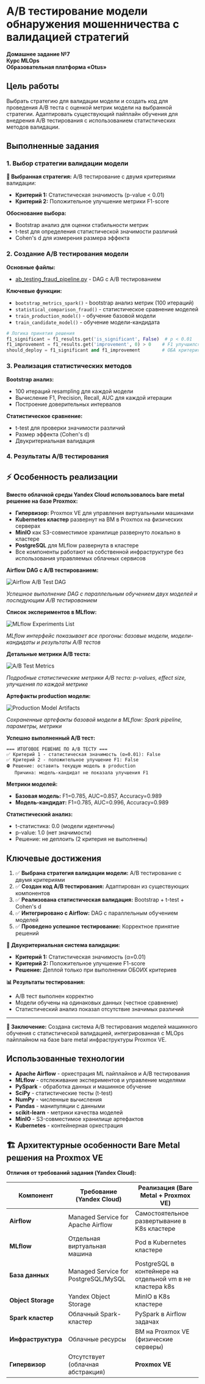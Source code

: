 # A/B тестирование модели обнаружения мошенничества с валидацией стратегий

**Домашнее задание №7**  
**Курс MLOps**  
**Образовательная платформа «Otus»**

## Цель работы

Выбрать стратегию для валидации модели и создать код для проведения A/B теста с оценкой метрик модели на выбранной стратегии. Адаптировать существующий пайплайн обучения для внедрения A/B тестирования с использованием статистических методов валидации.


## Выполненные задания

### 1. Выбор стратегии валидации модели

**🎯 Выбранная стратегия:** A/B тестирование с двумя критериями валидации:
- **Критерий 1:** Статистическая значимость (p-value < 0.01)
- **Критерий 2:** Положительное улучшение метрики F1-score

**Обоснование выбора:**
- Bootstrap анализ для оценки стабильности метрик
- t-test для определения статистической значимости различий
- Cohen's d для измерения размера эффекта


### 2. Создание A/B тестирования модели

**Основные файлы:**
- [ab_testing_fraud_pipeline.py](./my-validation/dags/ab_testing_fraud_pipeline.py) - DAG с A/B тестированием

**Ключевые функции:**
- `bootstrap_metrics_spark()` - bootstrap анализ метрик (100 итераций)
- `statistical_comparison_fraud()` - статистическое сравнение моделей
- `train_production_model()` - обучение базовой модели
- `train_candidate_model()` - обучение модели-кандидата

```python
# Логика принятия решения
f1_significant = f1_results.get('is_significant', False)  # p < 0.01
f1_improvement = f1_results.get('improvement', 0) > 0    # F1 улучшился
should_deploy = f1_significant and f1_improvement        # ОБА критерия
```

### 3. Реализация статистических методов
**Bootstrap анализ:**
- 100 итераций resampling для каждой модели
- Вычисление F1, Precision, Recall, AUC для каждой итерации
- Построение доверительных интервалов

**Статистическое сравнение:**
- t-test для проверки значимости различий
- Размер эффекта (Cohen's d)
- Двукритериальная валидация

### 4. Результаты A/B тестирования

## ⚡ Особенность реализации

**Вместо облачной среды Yandex Cloud использовалось bare metal решение на базе Proxmox:**
- **Гипервизор:** Proxmox VE для управления виртуальными машинами
- **Kubernetes кластер** развернут на ВМ в Proxmox на физических серверах
- **MinIO** как S3-совместимое хранилище развернуто локально в кластере
- **PostgreSQL** для MLflow развернута в кластере
- Все компоненты работают на собственной инфраструктуре без использования управляемых облачных сервисов

**Airflow DAG с A/B тестированием:**

![Airflow A/B Test DAG](./images/airflow-ab-test.png)

*Успешное выполнение DAG с параллельным обучением двух моделей и последующим A/B тестированием*

**Список экспериментов в MLflow:**

![MLflow Experiments List](./images/mlflow-ab-list.png)

*MLflow интерфейс показывает все прогоны: базовые модели, модели-кандидаты и результаты A/B тестов*

**Детальные метрики A/B теста:**

![A/B Test Metrics](./images/ab-test-metrics.png)

*Подробные статистические метрики A/B теста: p-values, effect size, улучшения по каждой метрике*

**Артефакты production модели:**

![Production Model Artifacts](./images/production_model-artifacts.png)

*Сохраненные артефакты базовой модели в MLflow: Spark pipeline, параметры, метрики*


**Успешно выполненный A/B тест:**

```
=== ИТОГОВОЕ РЕШЕНИЕ ПО A/B ТЕСТУ ===
✅ Критерий 1 - статистическая значимость (α=0.01): False
✅ Критерий 2 - положительное улучшение F1: False
⛔ Решение: оставить текущую модель в production
   Причина: модель-кандидат не показала улучшения F1
```


**Метрики моделей:**
- **Базовая модель:** F1=0.785, AUC=0.857, Accuracy=0.989
- **Модель-кандидат:** F1=0.785, AUC=0.996, Accuracy=0.989

**Статистический анализ:**
- t-статистика: 0.0 (модели идентичны)
- p-value: 1.0 (нет значимости)
- Решение: не деплоить (2 критерия не выполнены)


## Ключевые достижения

1. ✅ **Выбрана стратегия валидации модели:** A/B тестирование с двумя критериями
2. ✅ **Создан код A/B тестирования:** Адаптирован из существующих компонентов
3. ✅ **Реализована статистическая валидация:** Bootstrap + t-test + Cohen's d
4. ✅ **Интегрировано с Airflow:** DAG с параллельным обучением моделей
5. ✅ **Проведено успешное тестирование:** Корректное принятие решений

**🎯 Двукритериальная система валидации:**
- **Критерий 1:** Статистическая значимость (α=0.01)
- **Критерий 2:** Положительное улучшение F1-score
- **Решение:** Деплой только при выполнении ОБОИХ критериев

**📊 Результаты тестирования:**
- A/B тест выполнен корректно
- Модели обучены на одинаковых данных (честное сравнение)
- Статистический анализ показал отсутствие значимых различий

---

**💪 Заключение:** Создана система A/B тестирования моделей машинного обучения с статистической валидацией, интегрированная с MLOps пайплайном на базе bare metal инфраструктуры Proxmox VE. 


## Использованные технологии

- **Apache Airflow** - оркестрация ML пайплайнов и A/B тестирования
- **MLflow** - отслеживание экспериментов и управление моделями
- **PySpark** - обработка данных и машинное обучение
- **SciPy** - статистические тесты (t-test)
- **NumPy** - численные вычисления
- **Pandas** - манипуляции с данными
- **scikit-learn** - метрики качества моделей
- **MinIO** - S3-совместимое хранилище артефактов
- **Kubernetes** - контейнерная оркестрация

## 🏗️ Архитектурные особенности Bare Metal решения на Proxmox VE

**Отличия от требований задания (Yandex Cloud):**

| Компонент | Требование (Yandex Cloud) | Реализация (Bare Metal + Proxmox VE) |
|-----------|---------------------------|---------------------------------------|
| **Airflow** | Managed Service for Apache Airflow | Самостоятельное развертывание в K8s кластере |
| **MLflow** | Отдельная виртуальная машина | Pod в Kubernetes кластере |
| **База данных** | Managed Service for PostgreSQL/MySQL | PostgreSQL в контейнере на отдельной vm в не кластера k8s |
| **Object Storage** | Yandex Object Storage | MinIO в K8s кластере |
| **Spark кластер** | Облачный Spark-кластер | PySpark в Airflow задачах |
| **Инфраструктура** | Облачные ресурсы | ВМ на Proxmox VE (физические серверы) |
| **Гипервизор** | Отсутствует (облачная абстракция) | **Proxmox VE** |
